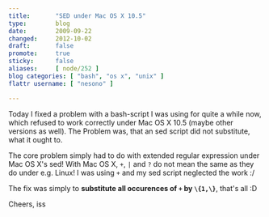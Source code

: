 ```yaml
---
title:       "SED under Mac OS X 10.5"
type:        blog
date:        2009-09-22
changed:     2012-10-02
draft:       false
promote:     true
sticky:      false
aliases:     [ node/252 ]
blog categories: [ "bash", "os x", "unix" ]
flattr username: [ "nesono" ]

---
```


<!--more-->
Today I fixed a problem with a bash-script I was using for quite a while now, which refused to work correctly under Mac OS&nbsp;X 10.5 (maybe other versions as well). The Problem was, that an sed script did not substitute, what it ought to.
<!--break-->

The core problem simply had to do with extended regular expression under Mac OS&nbsp;X's sed! With Mac OS&nbsp;X, `+`, `|` and `?` do not mean the same as they do under e.g. Linux! I was using `+` and my sed script neglected the work :/

The fix was simply to **substitute all occurences of `+` by `\{1,\}`**, that's all :D  

Cheers, iss
